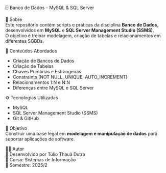 🗄️ Banco de Dados – MySQL & SQL Server

📌 Sobre  
Este repositório contém scripts e práticas da disciplina **Banco de Dados**, desenvolvidos em **MySQL** e **SQL Server Management Studio (SSMS)**.  
O objetivo é treinar modelagem, criação de tabelas e relacionamentos em diferentes SGBDs.

🚀 Conteúdos Abordados  
- Criação de Bancos de Dados  
- Criação de Tabelas  
- Chaves Primárias e Estrangeiras  
- Constraints (NOT NULL, UNIQUE, AUTO_INCREMENT)  
- Relacionamentos 1:N e N:N   
- Diferenças entre MySQL e SQL Server  

⚙️ Tecnologias Utilizadas  
- MySQL  
- SQL Server Management Studio (SSMS)  
- Git & GitHub  

🎯 Objetivo  
Construir uma base legal em **modelagem e manipulação de dados** para suportar aplicações de software.  

👨‍💻 Autor  
📌 Desenvolvido por Túlio Thauã Dutra  
📘 Curso: Sistemas de Informação  
📅 Semestre: 2025/2  
